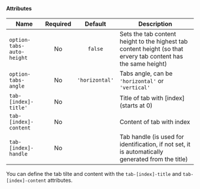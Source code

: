#### Attributes

| Name                             | Required | Default             |  Description                                                           |
| -------------------------------- |:--------:|:-------------------:| ---------------------------------------------------------------------- |
| `option-tabs-auto-height`        | No       | `false`             | Sets the tab content height to the highest tab content height (so that ervery tab content has the same height) |
| `option-tabs-angle`              | No       | `'horizontal'`      | Tabs angle, can be `'horizontal'` or `'vertical'`                      |
| `tab-[index]-title'`             | No       |                     | Title of tab with [index] (starts at 0)                                |
| `tab-[index]-content`            | No       |                     | Content of tab with index                                              |
| `tab-[index]-handle`             | No       |                     | Tab handle (is used for identification, if not set, it is automatically generated from the title) |

You can define the tab tilte and content with the `tab-[index]-title` and `tab-[index]-content` attributes.
